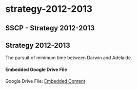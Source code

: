 # strategy-2012-2013

## SSCP - Strategy 2012-2013

## Strategy 2012-2013

&#x20;                                   The pursuit of minimum time between Darwin and Adelaide.

#### Embedded Google Drive File

Google Drive File: [Embedded Content](https://drive.google.com/embeddedfolderview?id=1lDvJGsIeGccdRP5R5DoshV5JiMZRzFey#list)
